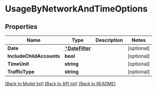 # UsageByNetworkAndTimeOptions

## Properties
Name | Type | Description | Notes
------------ | ------------- | ------------- | -------------
**Date** | [***DateFilter**](DateFilter.md) |  | [optional] 
**IncludeChildAccounts** | **bool** |  | [optional] 
**TimeUnit** | **string** |  | [optional] 
**TrafficType** | **string** |  | [optional] 

[[Back to Model list]](../README.md#documentation-for-models) [[Back to API list]](../README.md#documentation-for-api-endpoints) [[Back to README]](../README.md)


